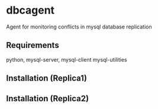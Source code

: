 # dbcagent

Agent for monitoring conflicts in mysql database replication

## Requirements
python, mysql-server, mysql-client mysql-utilities

## Installation (Replica1)

## Installation (Replica2)
